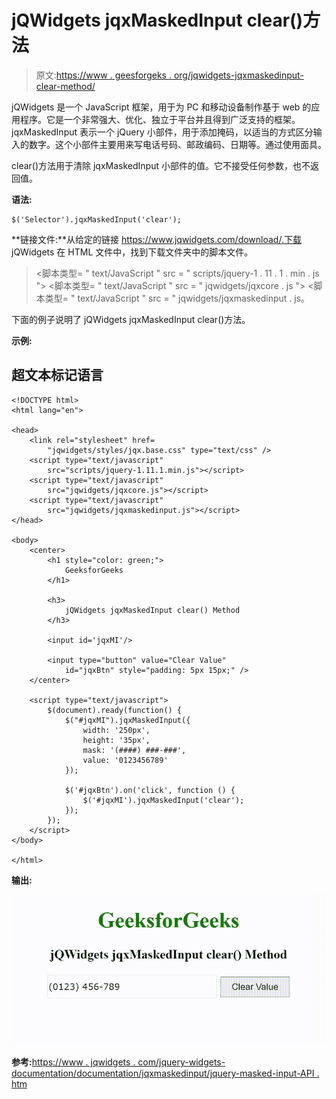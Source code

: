 # jQWidgets jqxMaskedInput clear()方法

> 原文:[https://www . geesforgeks . org/jqwidgets-jqxmaskedinput-clear-method/](https://www.geeksforgeeks.org/jqwidgets-jqxmaskedinput-clear-method/)

jQWidgets 是一个 JavaScript 框架，用于为 PC 和移动设备制作基于 web 的应用程序。它是一个非常强大、优化、独立于平台并且得到广泛支持的框架。jqxMaskedInput 表示一个 jQuery 小部件，用于添加掩码，以适当的方式区分输入的数字。这个小部件主要用来写电话号码、邮政编码、日期等。通过使用面具。

clear()方法用于清除 jqxMaskedInput 小部件的值。它不接受任何参数，也不返回值。

**语法:**

```
$('Selector').jqxMaskedInput('clear');
```

**链接文件:**从给定的链接 https://www.jqwidgets.com/download/.下载 jQWidgets 在 HTML 文件中，找到下载文件夹中的脚本文件。

> <link rel="”stylesheet”" href="”jqwidgets/styles/jqx.base.css”" type="”text/css”">
> <脚本类型= " text/JavaScript " src = " scripts/jquery-1 . 11 . 1 . min . js "></脚本类型>
> <脚本类型= " text/JavaScript " src = " jqwidgets/jqxcore . js "></脚本类型>
> <脚本类型= " text/JavaScript " src = " jqwidgets/jqxmaskedinput . js。

下面的例子说明了 jQWidgets jqxMaskedInput clear()方法。

**示例:**

## 超文本标记语言

```
<!DOCTYPE html>
<html lang="en">

<head>
    <link rel="stylesheet" href=
        "jqwidgets/styles/jqx.base.css" type="text/css" />
    <script type="text/javascript" 
        src="scripts/jquery-1.11.1.min.js"></script>
    <script type="text/javascript" 
        src="jqwidgets/jqxcore.js"></script>
    <script type="text/javascript" 
        src="jqwidgets/jqxmaskedinput.js"></script>
</head>

<body>
    <center>
        <h1 style="color: green;">
            GeeksforGeeks
        </h1>

        <h3>
            jQWidgets jqxMaskedInput clear() Method
        </h3>

        <input id='jqxMI'/>

        <input type="button" value="Clear Value" 
            id="jqxBtn" style="padding: 5px 15px;" />
    </center>

    <script type="text/javascript">
        $(document).ready(function() {
            $("#jqxMI").jqxMaskedInput({
                width: '250px',
                height: '35px',
                mask: '(####) ###-###',
                value: '0123456789'
            });

            $('#jqxBtn').on('click', function () {
                $('#jqxMI').jqxMaskedInput('clear'); 
            });
        });
    </script>
</body>

</html>
```

**输出:**

![](img/4259c1aa90ecebf20f311dcda52478db.png)

**参考:**[https://www . jqwidgets . com/jquery-widgets-documentation/documentation/jqxmaskedinput/jquery-masked-input-API . htm](https://www.jqwidgets.com/jquery-widgets-documentation/documentation/jqxmaskedinput/jquery-masked-input-api.htm)